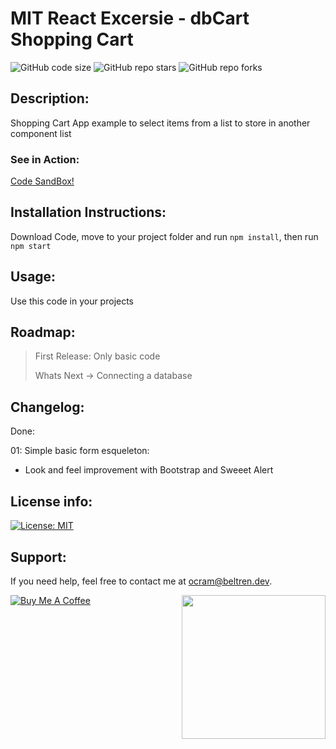 # MIT React Excersie - dbCart Shopping Cart
![GitHub code size](https://img.shields.io/github/repo-size/otanerocram/mit-shopping-cart)
![GitHub repo stars](https://img.shields.io/github/stars/otanerocram/mit-shopping-cart)
![GitHub repo forks](https://img.shields.io/github/forks/otanerocram/mit-shopping-cart)

## Description: 
Shopping Cart App example to select items from a list to store in another component list

### See in Action:
[Code SandBox!](https://githubbox.com/otanerocram/mit-shopping-cart)

## Installation Instructions:
Download Code, move to your project folder and run `npm install`, then run `npm start`

## Usage: 
Use this code in your projects

## Roadmap: 
> First Release: Only basic code
> 
> Whats Next -> Connecting a database

## Changelog:
Done: 

01: 
Simple basic form esqueleton:
- Look and feel improvement with Bootstrap and Sweeet Alert

## License info: 
[![License: MIT](https://img.shields.io/badge/License-MIT-yellow.svg)](https://opensource.org/licenses/MIT)

## Support: 
If you need help, feel free to contact me at ocram@beltren.dev.

<img align='right' src="https://media.giphy.com/media/M9gbBd9nbDrOTu1Mqx/giphy.gif" width="230">

[![Buy Me A Coffee](https://cdn.buymeacoffee.com/buttons/v2/default-yellow.png)](https://www.buymeacoffee.com/otanerocram)
